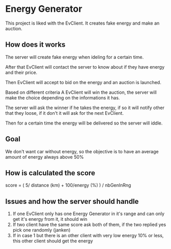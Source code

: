# Energy Generator

This project is liked with the EvClient. It creates fake energy and make an auction.

## How does it works

The server will create fake energy when ideling for a certain time.

After that EvClient will contact the server to know about if they have energy and their price.

Then EvClient will accept to bid on the energy and an auction is launched.

Based on different criteria A EvClient will win the auction, the server will make the choice depending on the informations it has.

The server will ask the winner if he takes the energy, if so it will notify other that they loose, if it don't it will ask for the next EvClient.

Then for a certain time the energy will be delivered so the server will iddle.

## Goal

We don't want car without energy, so the objective is to have an average amount of energy always above 50%

## How is calculated the score

score = ( 5/ distance (km) + 100/energy (%) ) / nbGenInRng

## Issues and how the server should handle

1. If one EvClient only has one Energy Generator in it's range and can only get it's energy from it, it should win
2. If two client have the same score ask both of them, if the two replied yes pick one randomly (janken)
3. If in case 1 but there is an other client with very low energy 10% or less, this other client should get the energy
